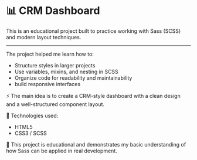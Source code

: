 # 📊 CRM Dashboard

This is an educational project built to practice working with Sass (SCSS) and modern layout techniques.

---

The project helped me learn how to:

-  Structure styles in larger projects
-  Use variables, mixins, and nesting in SCSS
-  Organize code for readability and maintainability
-  build responsive interfaces

⚡ The main idea is to create a CRM-style dashboard with a clean design and a well-structured component layout.

🔧 Technologies used:

- HTML5
- CSS3 / SCSS

🚀 This project is educational and demonstrates my basic understanding of how Sass can be applied in real development.

